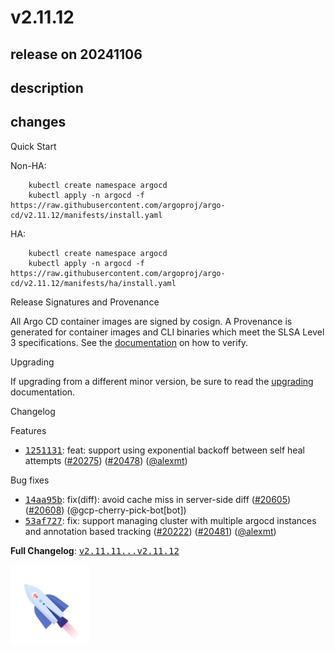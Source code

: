 # v2.11.12

## release on 20241106

## description

## changes

Quick Start

Non-HA:

        kubectl create namespace argocd
        kubectl apply -n argocd -f https://raw.githubusercontent.com/argoproj/argo-cd/v2.11.12/manifests/install.yaml

HA:

        kubectl create namespace argocd
        kubectl apply -n argocd -f https://raw.githubusercontent.com/argoproj/argo-cd/v2.11.12/manifests/ha/install.yaml

Release Signatures and Provenance

All Argo CD container images are signed by cosign. A Provenance is generated for container images and CLI binaries which meet the SLSA Level 3 specifications. See the <a href="https://argo-cd.readthedocs.io/en/stable/operator-manual/signed-release-assets" rel="nofollow">documentation</a> on how to verify.

Upgrading

If upgrading from a different minor version, be sure to read the <a href="https://argo-cd.readthedocs.io/en/stable/operator-manual/upgrading/overview/" rel="nofollow">upgrading</a> documentation.

Changelog

Features

* <a class="commit-link" data-hovercard-type="commit" data-hovercard-url="https://github.com/argoproj/argo-cd/commit/12511316eeeebe068cda3d43b2e4ea4110e96a47/hovercard" href="https://github.com/argoproj/argo-cd/commit/12511316eeeebe068cda3d43b2e4ea4110e96a47"><tt>1251131</tt></a>: feat: support using exponential backoff between self heal attempts (<a class="issue-link js-issue-link" data-error-text="Failed to load title" data-id="2571555924" data-permission-text="Title is private" data-url="https://github.com/argoproj/argo-cd/issues/20275" data-hovercard-type="pull_request" data-hovercard-url="/argoproj/argo-cd/pull/20275/hovercard" href="https://github.com/argoproj/argo-cd/pull/20275">#20275</a>) (<a class="issue-link js-issue-link" data-error-text="Failed to load title" data-id="2603576346" data-permission-text="Title is private" data-url="https://github.com/argoproj/argo-cd/issues/20478" data-hovercard-type="pull_request" data-hovercard-url="/argoproj/argo-cd/pull/20478/hovercard" href="https://github.com/argoproj/argo-cd/pull/20478">#20478</a>) (<a class="user-mention notranslate" data-hovercard-type="user" data-hovercard-url="/users/alexmt/hovercard" data-octo-click="hovercard-link-click" data-octo-dimensions="link_type:self" href="https://github.com/alexmt">@alexmt</a>)

Bug fixes

* <a class="commit-link" data-hovercard-type="commit" data-hovercard-url="https://github.com/argoproj/argo-cd/commit/14aa95b6b62b987387b2c50fb25983d180040ea2/hovercard" href="https://github.com/argoproj/argo-cd/commit/14aa95b6b62b987387b2c50fb25983d180040ea2"><tt>14aa95b</tt></a>: fix(diff): avoid cache miss in server-side diff (<a class="issue-link js-issue-link" data-error-text="Failed to load title" data-id="2625612188" data-permission-text="Title is private" data-url="https://github.com/argoproj/argo-cd/issues/20605" data-hovercard-type="pull_request" data-hovercard-url="/argoproj/argo-cd/pull/20605/hovercard" href="https://github.com/argoproj/argo-cd/pull/20605">#20605</a>) (<a class="issue-link js-issue-link" data-error-text="Failed to load title" data-id="2625738208" data-permission-text="Title is private" data-url="https://github.com/argoproj/argo-cd/issues/20608" data-hovercard-type="pull_request" data-hovercard-url="/argoproj/argo-cd/pull/20608/hovercard" href="https://github.com/argoproj/argo-cd/pull/20608">#20608</a>) (@gcp-cherry-pick-bot[bot])
* <a class="commit-link" data-hovercard-type="commit" data-hovercard-url="https://github.com/argoproj/argo-cd/commit/53af7273d91cc05a85b6d2d195a3068abcc31a16/hovercard" href="https://github.com/argoproj/argo-cd/commit/53af7273d91cc05a85b6d2d195a3068abcc31a16"><tt>53af727</tt></a>: fix: support managing cluster with multiple argocd instances and annotation based tracking (<a class="issue-link js-issue-link" data-error-text="Failed to load title" data-id="2565111692" data-permission-text="Title is private" data-url="https://github.com/argoproj/argo-cd/issues/20222" data-hovercard-type="pull_request" data-hovercard-url="/argoproj/argo-cd/pull/20222/hovercard" href="https://github.com/argoproj/argo-cd/pull/20222">#20222</a>) (<a class="issue-link js-issue-link" data-error-text="Failed to load title" data-id="2603580974" data-permission-text="Title is private" data-url="https://github.com/argoproj/argo-cd/issues/20481" data-hovercard-type="pull_request" data-hovercard-url="/argoproj/argo-cd/pull/20481/hovercard" href="https://github.com/argoproj/argo-cd/pull/20481">#20481</a>) (<a class="user-mention notranslate" data-hovercard-type="user" data-hovercard-url="/users/alexmt/hovercard" data-octo-click="hovercard-link-click" data-octo-dimensions="link_type:self" href="https://github.com/alexmt">@alexmt</a>)

<strong>Full Changelog</strong>: <a class="commit-link" href="https://github.com/argoproj/argo-cd/compare/v2.11.11...v2.11.12"><tt>v2.11.11...v2.11.12</tt></a>

<a href="https://argoproj.github.io/cd/" rel="nofollow"><img src="https://raw.githubusercontent.com/argoproj/argo-site/master/content/pages/cd/gitops-cd.png" width="25%" style="max-width: 100%;"></a>

